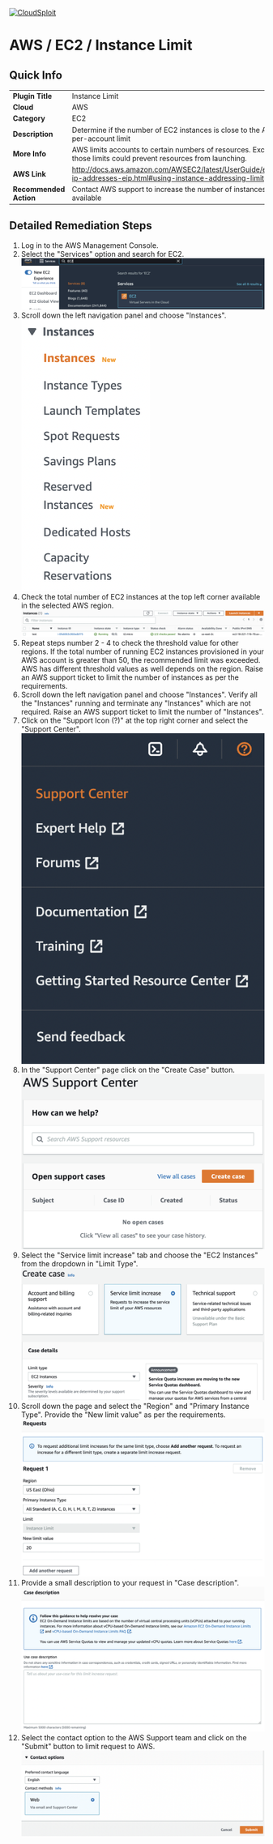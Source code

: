 [![CloudSploit](https://cloudsploit.com/img/logo-new-big-text-100.png "CloudSploit")](https://cloudsploit.com)

# AWS / EC2 / Instance Limit

## Quick Info

| | |
|-|-|
| **Plugin Title** | Instance Limit |
| **Cloud** | AWS |
| **Category** | EC2 |
| **Description** | Determine if the number of EC2 instances is close to the AWS per-account limit |
| **More Info** | AWS limits accounts to certain numbers of resources. Exceeding those limits could prevent resources from launching. |
| **AWS Link** | http://docs.aws.amazon.com/AWSEC2/latest/UserGuide/elastic-ip-addresses-eip.html#using-instance-addressing-limit |
| **Recommended Action** | Contact AWS support to increase the number of instances available |

## Detailed Remediation Steps
1. Log in to the AWS Management Console.
2. Select the "Services" option and search for EC2. </br> <img src="/resources/aws/ec2/instance-limit/step2.png"/>
3. Scroll down the left navigation panel and choose "Instances". </br>  <img src="/resources/aws/ec2/instance-limit/step3.png"/>
4. Check the total number of EC2 instances at the top left corner available in the selected AWS region. </br> <img src="/resources/aws/ec2/instance-limit/step4.png"/>
5. Repeat steps number 2 - 4 to check the threshold value for other regions. If the total number of running EC2 instances provisioned in your AWS account is greater than 50, the recommended limit was exceeded. AWS has different threshold values as well depends on the region. Raise an AWS support ticket to limit the number of instances as per the requirements. </br>
6. Scroll down the left navigation panel and choose "Instances". Verify all the "Instances" running and terminate any "Instances" which are not required. Raise an AWS support ticket to limit the number of "Instances".</br> 
7. Click on the "Support Icon (?)" at the top right corner and select the "Support Center".</br> <img src="/resources/aws/ec2/instance-limit/step7.png"/>
8. In the "Support Center" page click on the "Create Case" button.</br> <img src="/resources/aws/ec2/instance-limit/step8.png"/>
9. Select the "Service limit increase" tab and choose the "EC2 Instances" from the dropdown in "Limit Type".</br> <img src="/resources/aws/ec2/instance-limit/step9.png"/>
10. Scroll down the page and select the "Region" and "Primary Instance Type". Provide the "New limit value" as per the requirements. </br> <img src="/resources/aws/ec2/instance-limit/step10.png"/>
11. Provide a small description to your request in "Case description". </br> <img src="/resources/aws/ec2/instance-limit/step11.png"/>
12. Select the contact option to the AWS Support team and click on the "Submit" button to limit request to AWS.</br> <img src="/resources/aws/ec2/instance-limit/step12.png"/>
